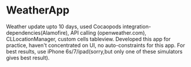 # WeatherApp
Weather update upto 10 days, used Cocaopods integration- dependencies(Alamofire), API calling (openweather.com), CLLocationManager, custom cells tableview. 
 Developed this app for practice, haven't concentrated on UI, no auto-constraints for this app. For best results, use iPhone 6s/7/ipad(sorry,but only one of these simulators gives best result).
